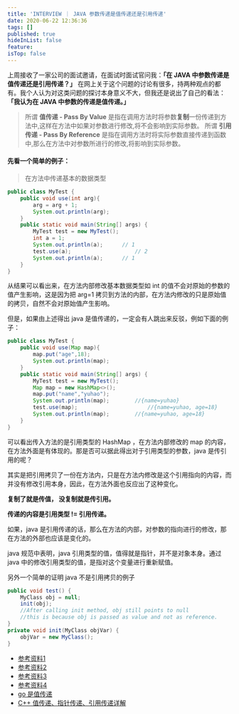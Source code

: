 ```yaml
---
title: 'INTERVIEW ｜ JAVA 参数传递是值传递还是引用传递'
date: 2020-06-22 12:36:36
tags: []
published: true
hideInList: false
feature: 
isTop: false
---
```

上周接收了一家公司的面试邀请，在面试时面试官问我：**「在 JAVA 中参数传递是值传递还是引用传递？」** 在网上关于这个问题的讨论有很多，持两种观点的都有。我个人认为对这类问题的探讨本身意义不大，但我还是说出了自己的看法： **「我认为在 JAVA 中参数的传递是值传递。」**
<!-- more -->

> 所谓 **值传递 - Pass By Value**  是指在调用方法时将参数**复制**一份传递到方法中,这样在方法中如果对参数进行修改,将不会影响到实际参数。
> 所谓 **引用传递 - Pass By Reference** 是指在调用方法时将实际参数直接传递到函数中,那么在方法中对参数所进行的修改,将影响到实际参数。

#### 先看一个简单的例子：

> 在方法中传递基本的数据类型

```java
public class MyTest {
    public void use(int arg){
        arg = arg + 1;
        System.out.println(arg);
    }
    public static void main(String[] args) {
        MyTest test = new MyTest();
        int a = 1;
        System.out.println(a);      // 1
        test.use(a);                    // 2
        System.out.println(a);      // 1
    }
}
```

从结果可以看出来，在方法内部修改基本数据类型如 int 的值不会对原始的参数的值产生影响，这是因为把 arg=1 拷贝到方法的内部，在方法内修改的只是原始值的拷贝，自然不会对原始值产生影响。

但是，如果由上述得出 java 是值传递的，一定会有人跳出来反驳，例如下面的例子：

```java
public class MyTest {
    public void use(Map map){
        map.put("age",18);
        System.out.println(map);
    }
    public static void main(String[] args) {
        MyTest test = new MyTest();
        Map map = new HashMap<>();
        map.put("name","yuhao");
        System.out.println(map);        //{name=yuhao}
        test.use(map);                      //{name=yuhao, age=18}
        System.out.println(map);        //{name=yuhao, age=18}
    }
}
```

可以看出传入方法的是引用类型的 HashMap ，在方法内部修改的 map 的内容，在方法外面是有体现的。那是否可以据此得出对于引用类型的参数，java 是传引用的呢？

其实是把引用拷贝了一份在方法内，只是在方法内修改是这个引用指向的内容，而并没有修改引用本身，因此，在方法外面也反应出了这种变化。

**复制了就是传值， 没复制就是传引用。**

**传递的内容是引用类型 != 引用传递。**

如果，java 是引用传递的话，那么在方法的内部，对参数的指向进行的修改，那在方法的外部也应该是变化的。

java 规范中表明，java 引用类型的值，值得就是指针，并不是对象本身。通过java 中的修改引用类型的值，是指对这个变量进行重新赋值。

另外一个简单的证明 java 不是引用拷贝的例子

```java
public void test() {
    MyClass obj = null;
    init(obj);
    //After calling init method, obj still points to null
    //this is because obj is passed as value and not as reference.
}
private void init(MyClass objVar) {
    objVar = new MyClass();
}
```

+ [参考资料1](https://www.cnblogs.com/9513-/p/8484071.html)
+ [参考资料2](https://www.zhihu.com/question/31203609)
+ [参考资料3](https://stackoverflow.com/questions/373419/whats-the-difference-between-passing-by-reference-vs-passing-by-value/36208432)
+ [参考资料4](https://stackoverflow.com/questions/40480/is-java-pass-by-reference-or-pass-by-value)
+ [go 是值传递](https://www.flysnow.org/2018/02/24/golang-function-parameters-passed-by-value.html)
+ [C++ 值传递、指针传递、引用传递详解](https://www.cnblogs.com/yanlingyin/archive/2011/12/07/2278961.html)
